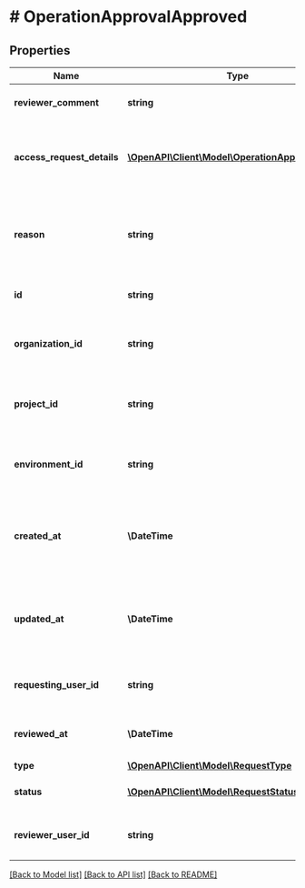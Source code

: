 # # OperationApprovalApproved

## Properties

Name | Type | Description | Notes
------------ | ------------- | ------------- | -------------
**reviewer_comment** | **string** | comment provided by the reviewer_user_id | [optional]
**access_request_details** | [**\OpenAPI\Client\Model\OperationApprovalDetails**](OperationApprovalDetails.md) | details of the operation approval, including the resource and tenant |
**reason** | **string** | Optional business justification provided by the user requesting operation approval | [optional]
**id** | **string** | Unique id of the operation approval |
**organization_id** | **string** | Unique id of the organization that the operation approval  belongs to. |
**project_id** | **string** | Unique id of the project that the operation approval  belongs to. |
**environment_id** | **string** | Unique id of the environment that the operation approval  belongs to. |
**created_at** | **\DateTime** | Date and time when the operation approval  was created (ISO_8601 format). |
**updated_at** | **\DateTime** | Date and time when the operation approval  was last updated/modified (ISO_8601 format). |
**requesting_user_id** | **string** | optional id of the user that is requesting the approval |
**reviewed_at** | **\DateTime** | when the operation approval was reviewed | [optional]
**type** | [**\OpenAPI\Client\Model\RequestType**](RequestType.md) |  | [optional]
**status** | [**\OpenAPI\Client\Model\RequestStatus**](RequestStatus.md) | current status of the operation approval |
**reviewer_user_id** | **string** | Optional id of the user who review the operation approval | [optional]

[[Back to Model list]](../../README.md#models) [[Back to API list]](../../README.md#endpoints) [[Back to README]](../../README.md)
